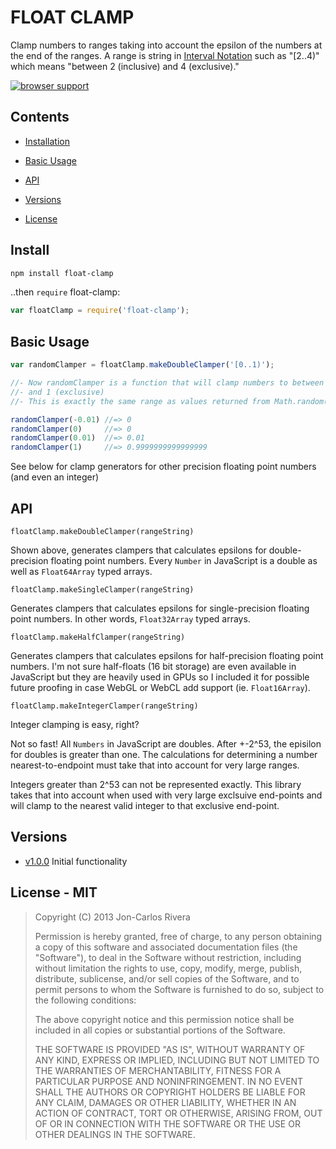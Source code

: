 # FLOAT CLAMP

Clamp numbers to ranges taking into account the epsilon of the numbers at the end of the ranges. A range is string  in [Interval Notation](http://en.wikipedia.org/wiki/Interval_(mathematics)#Notations_for_intervals) such as "[2..4)" which means "between 2 (inclusive) and 4 (exclusive)."

[![browser support](https://ci.testling.com/imbcmdth/float-clamp.png)](https://ci.testling.com/imbcmdth/float-clamp)

## Contents

* [Installation](#install)

* [Basic Usage](#basic-usage)

* [API](#api)

* [Versions](#versions)

* [License](#license---mit)

## Install
````bash
npm install float-clamp
````

..then `require` float-clamp:

````javascript
var floatClamp = require('float-clamp');
````

## Basic Usage

```javascript
var randomClamper = floatClamp.makeDoubleClamper('[0..1)');

//- Now randomClamper is a function that will clamp numbers to between 0 (inclusive)
//- and 1 (exclusive)
//- This is exactly the same range as values returned from Math.random()

randomClamper(-0.01) //=> 0
randomClamper(0)     //=> 0
randomClamper(0.01)  //=> 0.01
randomClamper(1)     //=> 0.9999999999999999
```

See below for clamp generators for other precision floating point numbers (and even an integer)

## API

`floatClamp.makeDoubleClamper(rangeString)`

Shown above, generates clampers that calculates epsilons for double-precision floating point numbers. Every `Number` in JavaScript is a double as well as `Float64Array` typed arrays.

`floatClamp.makeSingleClamper(rangeString)`

Generates clampers that calculates epsilons for single-precision floating point numbers. In other words, `Float32Array` typed arrays.

`floatClamp.makeHalfClamper(rangeString)`

Generates clampers that calculates epsilons for half-precision floating point numbers. I'm not sure half-floats (16 bit storage) are even available in JavaScript but they are heavily used in GPUs so I included it for possible future proofing in case WebGL or WebCL add support (ie. `Float16Array`).

`floatClamp.makeIntegerClamper(rangeString)`

Integer clamping is easy, right?

Not so fast! All `Numbers` in JavaScript are doubles. After +-2^53, the episilon for doubles is greater than one. The calculations for determining a number nearest-to-endpoint must take that into account for very large ranges.

Integers greater than 2^53 can not be represented exactly. This library takes that into account when used with very large exclsuive end-points and will clamp to the nearest valid integer to that exclusive end-point.

## Versions

* [v1.0.0](https://github.com/imbcmdth/float-clamp/archive/v1.0.0.zip) Initial functionality

## License - MIT

> Copyright (C) 2013 Jon-Carlos Rivera
> 
> Permission is hereby granted, free of charge, to any person obtaining a copy of this software and associated documentation files (the "Software"), to deal in the Software without restriction, including without limitation the rights to use, copy, modify, merge, publish, distribute, sublicense, and/or sell copies of the Software, and to permit persons to whom the Software is furnished to do so, subject to the following conditions:
>
> The above copyright notice and this permission notice shall be included in all copies or substantial portions of the Software.
>
> THE SOFTWARE IS PROVIDED "AS IS", WITHOUT WARRANTY OF ANY KIND, EXPRESS OR IMPLIED, INCLUDING BUT NOT LIMITED TO THE WARRANTIES OF MERCHANTABILITY, FITNESS FOR A PARTICULAR PURPOSE AND NONINFRINGEMENT. IN NO EVENT SHALL THE AUTHORS OR COPYRIGHT HOLDERS BE LIABLE FOR ANY CLAIM, DAMAGES OR OTHER LIABILITY, WHETHER IN AN ACTION OF CONTRACT, TORT OR OTHERWISE, ARISING FROM, OUT OF OR IN CONNECTION WITH THE SOFTWARE OR THE USE OR OTHER DEALINGS IN THE SOFTWARE.
